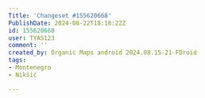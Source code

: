 ```yaml
---
Title: 'Changeset #155620668'
PublishDate: 2024-08-22T18:18:22Z
id: 155620668
user: TYAS123
comment: ''
created_by: Organic Maps android 2024.08.15-21-FDroid
tags:
- Montenegro
- Nikšić

---
```

